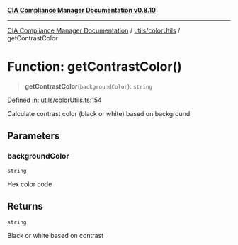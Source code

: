 [**CIA Compliance Manager Documentation v0.8.10**](../../../README.md)

***

[CIA Compliance Manager Documentation](../../../modules.md) / [utils/colorUtils](../README.md) / getContrastColor

# Function: getContrastColor()

> **getContrastColor**(`backgroundColor`): `string`

Defined in: [utils/colorUtils.ts:154](https://github.com/Hack23/cia-compliance-manager/blob/680c1f0618a64f5e2a4571e2b2ee23d6baf8dc9d/src/utils/colorUtils.ts#L154)

Calculate contrast color (black or white) based on background

## Parameters

### backgroundColor

`string`

Hex color code

## Returns

`string`

Black or white based on contrast
